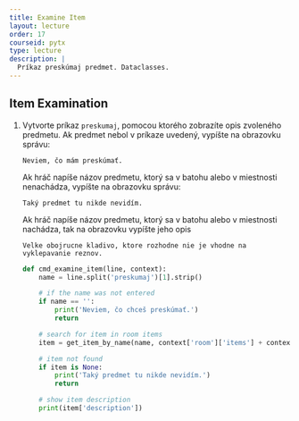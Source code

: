 ```yaml
---
title: Examine Item
layout: lecture
order: 17
courseid: pytx
type: lecture
description: |
  Príkaz preskúmaj predmet. Dataclasses.
---
```


## Item Examination

1. Vytvorte príkaz `preskumaj`, pomocou ktorého zobrazíte opis zvoleného predmetu. Ak predmet nebol v príkaze uvedený, vypíšte na obrazovku správu:

   ```
   Neviem, čo mám preskúmať.
   ```

   Ak hráč napíše názov predmetu, ktorý sa v batohu alebo v miestnosti nenachádza, vypíšte na obrazovku správu:

   ```
   Taký predmet tu nikde nevidím.
   ```
   
   Ak hráč napíše názov predmetu, ktorý sa v batohu alebo v miestnosti nachádza, tak na obrazovku vypíšte jeho opis
   
   ```
   Velke obojrucne kladivo, ktore rozhodne nie je vhodne na vyklepavanie reznov.
   ```

   ```python
   def cmd_examine_item(line, context):
       name = line.split('preskumaj')[1].strip()
   
       # if the name was not entered
       if name == '':
           print('Neviem, čo chceš preskúmať.')
           return
   
       # search for item in room items
       item = get_item_by_name(name, context['room']['items'] + context['backpack']['items'])
   
       # item not found
       if item is None:
           print('Taký predmet tu nikde nevidím.')
           return
   
       # show item description
       print(item['description'])
   ```